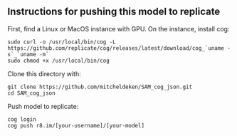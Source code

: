 ## Instructions for pushing this model to replicate
First, find a Linux or MacOS instance with GPU.
On the instance, install cog:
```
sudo curl -o /usr/local/bin/cog -L https://github.com/replicate/cog/releases/latest/download/cog_`uname -s`_`uname -m`
sudo chmod +x /usr/local/bin/cog
```
Clone this directory with:
```
git clone https://github.com/mitcheldeken/SAM_cog_json.git
cd SAM_cog_json
```
<!-- Download model weights:
```
WEIGHTS_URL=https://dl.fbaipublicfiles.com/segment_anything/sam_vit_l_0b3195.pth
curl -O $WEIGHTS_URL
``` -->
Push model to replicate:
```
cog login
cog push r8.im/[your-username]/[your-model]
```